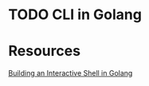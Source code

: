 # TODO CLI in Golang

# Resources
[Building an Interactive Shell in Golang](https://www.dolthub.com/blog/2023-03-29-interactive-shell-golang/)
